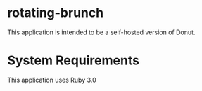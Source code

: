 # rotating-brunch

This application is intended to be a self-hosted version of Donut.

# System Requirements

This application uses Ruby 3.0
